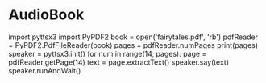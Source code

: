 # AudioBook
import pyttsx3
import PyPDF2
book = open('fairytales.pdf', 'rb')
pdfReader = PyPDF2.PdfFileReader(book)
pages = pdfReader.numPages
print(pages)
speaker = pyttsx3.init()
for num in range(14, pages):
    page = pdfReader.getPage(14)
    text = page.extractText()
    speaker.say(text)
    speaker.runAndWait()

